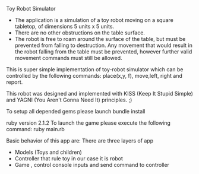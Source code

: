 Toy Robot Simulator

 * The application is a simulation of a toy robot moving on a square tabletop, of dimensions 5
units x 5 units.
 * There are no other obstructions on the table surface.
 * The robot is free to roam around the surface of the table, but must be prevented from falling to destruction. Any movement that would result in the robot falling
	 from the table must be prevented, however further valid movement commands must still be allowed.

This is super simple implementation of toy-robot simulator which can be controlled by the following commands: place(x,y, f), move,left, right and report.

This robot was designed and implemented with KISS (Keep It Stupid Simple) and YAGNI (You Aren't Gonna Need It) principles. ;)

To setup all depended gems please launch bundle install

ruby version 2.1.2
To launch the game please execute the following command: ruby main.rb


Basic behavior of this app are: 
There are three layers of app
 * Models (Toys and children)
 * Controller that rule toy in our case it is robot
 * Game , control console inputs and send command to controller

 